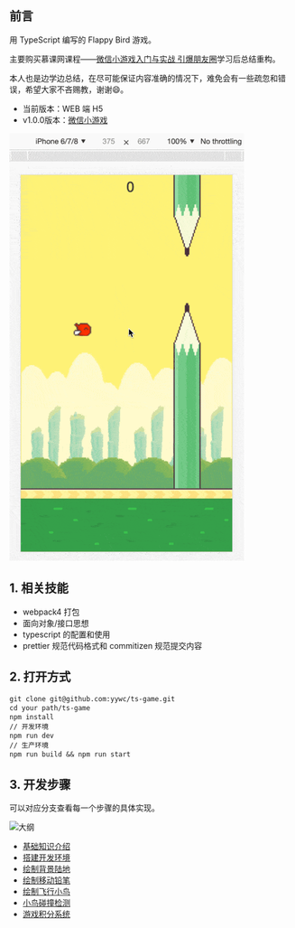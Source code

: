## 前言

用 TypeScript 编写的 Flappy Bird 游戏。

主要购买慕课网课程——[微信小游戏入门与实战 引爆朋友圈](https://coding.imooc.com/class/183.html)学习后总结重构。

本人也是边学边总结，在尽可能保证内容准确的情况下，难免会有一些疏忽和错误，希望大家不吝赐教，谢谢😄。

+ 当前版本：WEB 端 H5
+ v1.0.0版本：[微信小游戏](https://github.com/yywc/ts-game/tree/v1.0.0)

![flappy bird](https://github.com/yywc/ts-game/blob/master/doc/flappy-bird.gif)

## 1. 相关技能

+ webpack4 打包
+ 面向对象/接口思想
+ typescript 的配置和使用
+ prettier 规范代码格式和 commitizen 规范提交内容

## 2. 打开方式

```shell
git clone git@github.com:yywc/ts-game.git
cd your path/ts-game
npm install
// 开发环境
npm run dev
// 生产环境
npm run build && npm run start
```

## 3. 开发步骤

可以对应分支查看每一个步骤的具体实现。

![大纲](https://github.com/yywc/typescript-game/blob/master/doc/flappy_bird_xmind.png)

+ [基础知识介绍](https://github.com/yywc/typescript-game/blob/master/doc/typescript.md)
+ [搭建开发环境](https://github.com/yywc/ts-game/blob/step-1/README.md)
+ [绘制背景陆地](https://github.com/yywc/ts-game/blob/step-2/README.md)
+ [绘制移动铅笔](https://github.com/yywc/ts-game/blob/step-3/README.md)
+ [绘制飞行小鸟](https://github.com/yywc/ts-game/blob/step-4/README.md)
+ [小鸟碰撞检测](https://github.com/yywc/ts-game/blob/step-5/README.md)
+ [游戏积分系统](https://github.com/yywc/ts-game/blob/step-6/README.md)
